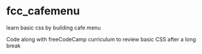 # fcc_cafemenu
learn basic css by building cafe menu

Code along with freeCodeCamp curriculum to review basic CSS after a long break